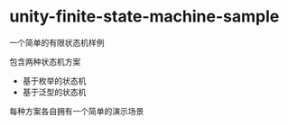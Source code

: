 # unity-finite-state-machine-sample
一个简单的有限状态机样例

包含两种状态机方案
* 基于枚举的状态机
* 基于泛型的状态机

每种方案各自拥有一个简单的演示场景
